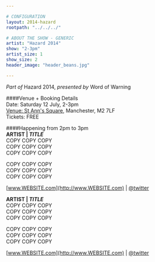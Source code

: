 ```yaml
---

# CONFIGURATION
layout: 2014-hazard
rootpath: "../../../"

# ABOUT THE SHOW - GENERIC
artist: "Hazard 2014"
show: "2-3pm"
artist_size: 1
show_size: 2
header_image: "header_beans.jpg"

---
```

*Part of* Hazard 2014, *presented by* Word of Warning       
     
####Venue + Booking Details        
Date: Saturday 12 July, 2-3pm       
[Venue: St Ann's Square](http://bit.ly/1wrGmvW), Manchester, M2 7LF      
Tickets: FREE    
                
####Happening from 2pm to 3pm      
**ARTIST | *TITLE***     
COPY COPY COPY            
COPY COPY COPY             
COPY COPY COPY            
               
COPY COPY COPY             
COPY COPY COPY            
COPY COPY COPY             
                     
[www.WEBSITE.com](http://www.WEBSITE.com) | [@twitter](http://twitter.com/)            
             
**ARTIST | *TITLE***     
COPY COPY COPY            
COPY COPY COPY             
COPY COPY COPY            
               
COPY COPY COPY             
COPY COPY COPY            
COPY COPY COPY             
                     
[www.WEBSITE.com](http://www.WEBSITE.com) | [@twitter](http://twitter.com/)            
             
